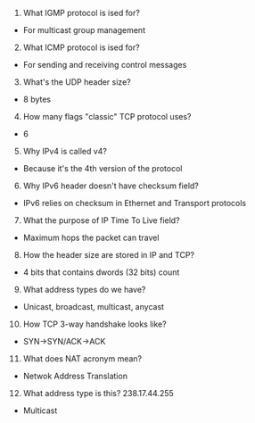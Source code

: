 1. What IGMP protocol is ised for?
* For multicast group management
2. What ICMP protocol is ised for?
* For sending and receiving control messages
3. What's the UDP header size?
* 8 bytes
4. How many flags "classic" TCP protocol uses?
* 6
5. Why IPv4 is called v4?
* Because it's the 4th version of the protocol
6. Why IPv6 header doesn't have checksum field?
* IPv6 relies on checksum in Ethernet and Transport protocols
7. What the purpose of IP Time To Live field?
* Maximum hops the packet can travel
8. How the header size are stored in IP and TCP?
* 4 bits that contains dwords (32 bits) count
9. What address types do we have?
* Unicast, broadcast, multicast, anycast
10. How TCP 3-way handshake looks like?
* SYN->SYN/ACK->ACK
11. What does NAT acronym mean?
* Netwok Address Translation
12. What address type is this? 238.17.44.255
* Multicast